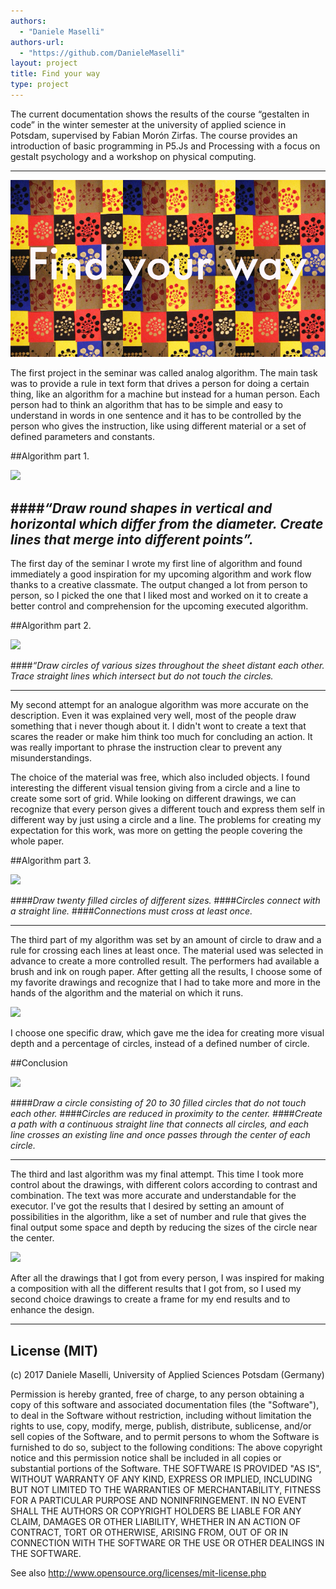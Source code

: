 ```yaml
--- 
authors: 
  - "Daniele Maselli"
authors-url: 
  - "https://github.com/DanieleMaselli"
layout: project
title: Find your way 
type: project
---
```


The current documentation shows the results of the course “gestalten in code” in the winter semester at the university of applied science in Potsdam, supervised by Fabian Morón Zirfas. The course provides an introduction of basic programming in P5.Js and Processing with a focus on gestalt psychology and a workshop on physical computing.

---


![](./splash.png)

The first project in the seminar was called analog algorithm. The main task was to provide a rule in text form that drives a person for doing a certain thing, like an algorithm for a machine but instead for a human person. Each person had to think an algorithm that has to be simple and easy to understand in words in one sentence and it has to be controlled by the person who gives the instruction, like using different material or a set of defined parameters and constants.

##Algorithm part 1.


![](./assets:image/algo-1.png)


####_“Draw round shapes in vertical and horizontal which differ from the diameter. Create lines that merge into different points”._ 
---

The first day of the seminar I wrote my first line of algorithm and found immediately a good inspiration for my upcoming algorithm and work flow thanks to a creative classmate. The output changed a lot from person to person, so I picked the one that I liked most and worked on it to create a better control and comprehension
for the upcoming executed algorithm.  


##Algorithm part 2.




![](./assets:image/algo-2.png)


####_“Draw circles of various sizes throughout the sheet distant each other. Trace straight lines which intersect but do not touch the circles._ 

---

My second attempt for an analogue algorithm was more accurate on the description. Even it was explained very well, most of the people draw something that i never though about it. I didn't wont to create a text that scares the reader or make him think too much for concluding an action. It was really important to phrase the instruction clear to prevent any misunderstandings. 

The choice of the material was free, which also included objects. I found interesting the different visual tension giving from a circle and a line to create some sort of grid. While looking on different drawings, we can recognize that every person gives a different touch and express them self in different way by just using a circle and a line. The problems for creating my expectation for this work, was more on getting the people covering the whole paper. 

##Algorithm part 3.


![](./assets:image/algo-3.png)

####_Draw twenty filled circles of different sizes._
####_Circles connect with a straight line._ 
####_Connections must cross at least once._

---

The third part of my algorithm was set by an amount of circle to draw and a rule for crossing each lines at least once. The material used was selected in advance to create a more controlled result. The performers had available a brush and ink on rough paper. After getting all the results, I choose some of my favorite drawings and recognize that I had to take more and more in the hands of the algorithm and the material on which it runs. 

![](./assets:image/algo-4.png)

I choose one specific draw, which gave me the idea for creating more visual depth and a percentage of circles, instead of a defined number of circle.  



##Conclusion

![](./assets:image/algo-5.png)

####_Draw a circle consisting of 20 to 30 filled circles that do not touch each other._ 
####_Circles are reduced in proximity to the center._ 
####_Create a path with a continuous straight line that connects all circles, and each line crosses an existing line and once passes through the center of each circle._

---

The third and last algorithm was my final attempt. This time I took more control about the drawings, with different colors according to contrast and combination. The text was more accurate and understandable for the executor. I've got the results that I desired by setting an amount of possibilities in the algorithm, like a set of number and rule that gives the final output some space and depth by reducing the sizes of the circle near the center. 

![](./assets:image/algo-end.png)

After all the drawings that I got from every person, I was inspired for making a composition with all the different results that I got from, so I used my second choice drawings to create a frame for my end results and to enhance the design. 

---------------------------------------

## License (MIT)

(c) 2017 Daniele Maselli, University of Applied Sciences Potsdam (Germany)

Permission is hereby granted, free of charge, to any person obtaining a copy of this software and associated documentation files (the "Software"), to deal in the Software without restriction, including without limitation the rights to use, copy, modify, merge, publish, distribute, sublicense, and/or sell copies of the Software, and to permit persons to whom the Software is furnished to do so, subject to the following conditions:
The above copyright notice and this permission notice shall be included in all copies or substantial portions of the Software.
THE SOFTWARE IS PROVIDED "AS IS", WITHOUT WARRANTY OF ANY KIND, EXPRESS OR IMPLIED, INCLUDING BUT NOT LIMITED TO THE WARRANTIES OF MERCHANTABILITY, FITNESS FOR A PARTICULAR PURPOSE AND NONINFRINGEMENT. IN NO EVENT SHALL THE AUTHORS OR COPYRIGHT HOLDERS BE LIABLE FOR ANY CLAIM, DAMAGES OR OTHER LIABILITY, WHETHER IN AN ACTION OF CONTRACT, TORT OR OTHERWISE, ARISING FROM, OUT OF OR IN CONNECTION WITH THE SOFTWARE OR THE USE OR OTHER DEALINGS IN THE SOFTWARE.

See also http://www.opensource.org/licenses/mit-license.php
